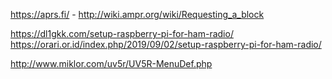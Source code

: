 
https://aprs.fi/ - 
http://wiki.ampr.org/wiki/Requesting_a_block

https://dl1gkk.com/setup-raspberry-pi-for-ham-radio/
https://orari.or.id/index.php/2019/09/02/setup-raspberry-pi-for-ham-radio/

http://www.miklor.com/uv5r/UV5R-MenuDef.php

